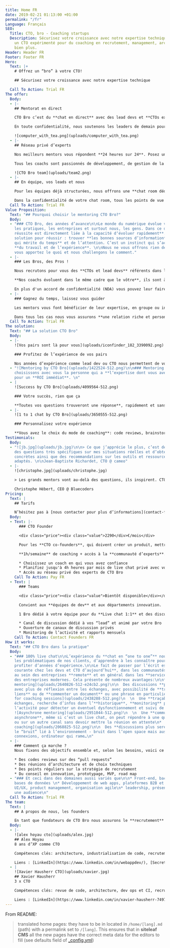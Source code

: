 ```yaml
---
title: Home FR
date: 2019-02-21 01:13:00 +01:00
permalink: "/fr"
Language: Français
SEO:
  Title: CTO, bro - Coaching startups
  Description: Sécurisez votre croissance avec notre expertise technique. Offrez vous
    un CTO expérimenté pour du coaching en recrutement, management, architecture et
    bien plus.
Header: Header FR
Footer: Footer FR
Hero:
  Text: |+
    # Offrez un “bro” à votre CTO!

    ## Sécurisez votre croissance avec notre expertise technique

  Call To Action: Trial FR
The offer:
  Body:
  - |-
    ## Mentorat en direct

    CTO Bro c’est du **chat en direct** avec des lead devs et **CTOs expérimentés**. Choisissez votre coach et faites le point deux fois par semaine.

    En toute confidentialité, nous soutenons les leaders de demain pour leur stratégie de recrutement, le management, l’industrialisation de code [et bien plus](#comment-ça-marche-). Définissons ensemble vos objectifs et bénéficiez d’un mentorat en direct dans votre chat room privée.

    ![computer_with_tea.png](uploads/computer_with_tea.png)
  - |-
    ## Réseau privé d’experts

    Nos meilleurs mentors vous répondent **24 heures sur 24**. Posez une question et obtenez la **réponse en quelques minutes**, ou un jour ouvré au plus.

    Tous les coachs sont passionnés de développement, de gestion de la croissance, de leadership… Quand, dans le chat, une question pop, alors la discussion est ouverte et les opinions tranchées se confrontent au service de votre produit.

    ![CTO Bro team](uploads/team2.png)
  - |-
    ## En équipe, vos leads et nous

    Pour les équipes déjà structurées, nous offrons une **chat room dédiée** qui permet à vos “lead dev” et architectes de discuter librement avec notre **réseau d’experts**.

    Dans la confidentialité de votre chat room, tous les points de vue se discutent ouvertement, et nos experts sont là pour apporter leur expérience et alimenter les débats d’éléments concrets qui assureront à vos équipes une évolution rapide.
  Call To Action: Trial FR
Value Proposition:
  Text: "## Pourquoi choisir le mentoring CTO Bro?"
  Body:
  - "### CTO Bro, des années d’avance\n\nLe monde du numérique évolue vite - la technologie,
    les pratiques, les entreprises et surtout nous, les gens. Dans ce domaine **la
    réussite est directement liée à la capacité d‘évoluer rapidement**.\n\nUne seule
    solution pour réussir : trouver **les bonnes sources d’information**, sentir **ce
    qui mérite du temps** et de l’attention. C’est un instinct qui s’acquiert avec
    **du travail et de l’expérience**. \n\nNous ne vous offrons rien de plus que cela:
    vous apportez le quoi et nous challengons le comment."
  - |-
    ### Les Bros, des Pros !

    Nous recrutons pour vous des **CTOs et lead devs** référents dans leurs domaines. Ce ne sont **pas des consultants**, ce sont des mentors.

    **Nos coachs évoluent dans le même cadre que le vôtre**, ils sont à plein temps sur un projet ambitieux qui repose sur eux, sur leurs compétences techniques et humaines.

    En plus d'un accord de confidentialité (NDA) vous pouvez leur faire une confiance aveugle, chaque coach ne suit qu'une seule startup.
  - |-
    ### Gagnez du temps, laissez vous guider

    Les mentors vous font bénéficier de leur expertise, en groupe ou individuellement, ponctuellement ou quotidiennement. **Peu importe la méthode, nous voulons votre réussite**.

    Dans tous les cas nous vous assurons **une relation riche et personnelle**.
  Call To Action: Trial FR
The solution:
  Text: "## La solution CTO Bro"
  Body:
  - |-
    ![Vos pairs sont là pour vous](uploads/iconfinder_182_3390092.png)

    ### Profitez de l’expérience de vos pairs

    Nos années d’expérience comme lead dev ou CTO nous permettent de vous faire profiter d’un **point de vue extérieur intéressant**, de **contacts** et d’**idées qui font sens**.
  - "![Mentoring by CTO Bro](uploads/1422524-512.png)\n\n### Mentoring sur mesure\n\nNous
    choisissons avec vous la personne qui a **l’expertise dont vous avez besoin**,
    pour un **ROI immédiat**. \n"
  - |
    ![Success by CTO Bro](uploads/4099564-512.png)

    ### Votre succès, rien que ça

    **Toutes vos questions trouveront une réponse**, rapidement et sans limite du nombre de question ou de complexité. Les “Bro” adorent être challengés !
  - |-
    ![1 to 1 chat by CTO Bro](uploads/3650555-512.png)

    ### Personnalisez votre expérience

    **Vous avez le choix du mode de coaching**: code reviews, brainstorming, pear programming, daily meeting, group chat entre plusieurs experts et vos collaborateurs. Ne prenez que ce dont vous avez besoin.
Testimonials:
  Body:
  - "![jb.jpg](uploads/jb.jpg)\n\n> Ce que j’apprécie le plus, c’est de pouvoir poser
    des questions très spécifiques sur mes situations réelles et d’obtenir des solutions
    concrètes ainsi que des recommandations sur les outils et ressources les plus
    adaptés. \n\nJean-Baptiste Richardet, CTO @ cameo"
  - |-
    ![christophe.jpg](uploads/christophe.jpg)

    > Les grands mentors vont au-delà des questions, ils inspirent. CTO Bro est une solution qui apporte autant aux mentors qu’aux mentorés dans la mise en relation et le développement des compétences.

    Christophe Hébert, CEO @ Bluecoders
Pricing:
  Text: |
    ## Tarifs

    N’hésitez pas à [nous contacter pour plus d’informations](contact-fr). Les prix ci-dessous sont HT (TVA non incluse).
  Body:
  - Text: |-
      ### CTO Founder

      <div class="price"><div class="value">2290</div>€/mois</div>

      Pour les **CTO co-founders**, qui doivent créer un produit, mettre en place une équipe.

      **1h/semaine** de coaching + accès à la **communauté d’experts**.

      * Choisissez un coach en qui vous avez confiance
      * Planifiez jusqu'à 4h heures par mois de live chat privé avec votre “bro”
      * Accès au réseau privé des experts de CTO Bro
    Call To Action: Pay FR
  - Text: |
      ### Teams

      <div class="price"><div class="value">Bientôt disponible</div></div>

      Convient aux **équipes de dev** et aux départements innovation.

      1 Bro dédié à votre équipe pour du **Live chat 1:1** et des discussions de groupe dans **votre chat room**.

      * Canal de discussion dédié à vos “lead” et animé par votre Bro
      * Ouverture de canaux de discussion privés
      * Monitoring de l’activité et rapports mensuels
    Call To Action: Contact Founders FR
How it works:
  Text: "## CTO Bro dans la pratique"
  Body:
  - "### 100% live chat\n\nL’expérience du **chat en “one to one”** nous permet d’adresser
    les problématiques de nos clients, d’apprendre à les connaître pour leur faire
    profiter d’années d’expérience.\n\nLe fait de passer par l’écrit est une **pratique
    courante chez les devs et CTO d’aujourd’hui**, dans les communautés **open source**,
    au sein des entreprises **remote** et en général dans les **services techniques**
    des entreprises modernes. Cela présente de nombreux avantages:\n\n* ![Structured
    mentoring](uploads/2640826-512-e24cb2.png)\n\n  Des discussions **plus structurées**
    avec plus de réflexion entre les échanges, avec possibilité de **transmettre des
    liens** ou de **commenter un document** ou une phrase en particulier \n* ![Reporting
    for coaching sessions](uploads/2438288-512.png)\n  \n  Une **traçabilité** des
    échanges, recherche d’infos dans l’**historique**, **monitoring** possible de
    l’activité pour détecter un éventuel dysfonctionnement et suivi de la facturation\n*
    ![Asynchrone mentoring](uploads/2951044-512.png)\n  \n  Une **communication plus
    asynchrone**, même si c’est un live chat, on peut répondre à une question IRL
    ou sur un autre canal sans devoir mettre la réunion en attente\n* ![CTO mentoring
    coaching](uploads/2068825-512.png)\n\n  Des **discussions plus sereines** sans
    le “bruit” lié à l’environnement - bruit dans l’open space mais aussi mauvaises
    connexions, ordinateur qui rame…\n"
  - |-
    ### Comment ça marche ?
    Nous fixons des objectifs ensemble et, selon les besoins, voici ce que nous faisons concrètement :

    * Des codes reviews sur des “pull requests”
    * Des réunions d’architecture et de choix techniques
    * Des points réguliers sur la stratégie de recrutement
    * Du conseil en innovation, prototypage, MVP, road map
  - "### Et ceci dans des domaines aussi variés que\n\n* Front-end, back-end, dev-ops,
    bases de données \n* Développement de web apps, plateformes B2B et B2C, APIs\n*
    UI/UX, product management, organisation agile\n* leadership, présenter devant
    une audience\n"
  Call To Action: Trial FR
The team:
  Text: |
    ## A propos de nous, les founders

    En tant que fondateurs de CTO Bro nous assurons le **recrutement** des coachs, et nous vous garantissons une **expérience humaine** qui sera décisive dans **votre réussite**.
  Body:
  - |-
    ![alex hoyau cto](uploads/alex.jpg)
    ## Alex Hoyau
    8 ans d’XP comme CTO

    Compétences clés: architecture, industrialisation de code, recrutement, leadership

    Liens : [LinkedIn](https://www.linkedin.com/in/webappdev/), [Secret Media on Crunchbase](https://www.crunchbase.com/organization/secret-media-inc), [Altavia on Crunchbase](https://www.crunchbase.com/organization/altavia)
  - |
    ![Xavier Hausherr CTO](uploads/xavier.jpg)
    ## Xavier Hausherr
    3 x CTO

    Compétences clés: revue de code, architecture, dev ops et CI, recrutement, RH, management.

    Liens : [LinkedIn](https://www.linkedin.com/in/xavier-hausherr-74977932/), [AlloCiné on Crunchbase](https://www.crunchbase.com/organization/allocine), [Overblog on Crunchbase](https://www.crunchbase.com/organization/overblog)
---
```


From README:

> translated home pages: they have to be in located in `/home/[lang].md` (path) with a permalink set to `/[lang]`. This ensures that in **siteleaf CMS** all the new pages have the correct meta data for the editors to fill (see defaults field of [_config.yml](./_config.yml))


